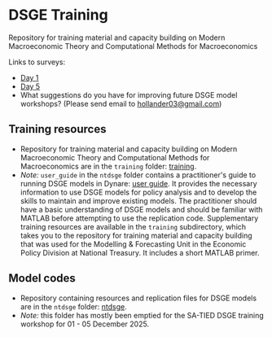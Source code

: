 # DSGE Training
 Repository for training material and capacity building on Modern Macroeconomic Theory and Computational Methods for Macroeconomics

 Links to surveys: 
 - [Day 1](https://www.surveymonkey.com/r/8H68ZYV)
 - [Day 5](https://www.surveymonkey.com/r/6SH5JHP)
 - What suggestions do you have for improving future DSGE model workshops? (Please send email to hollander03@gmail.com)

## Training resources
- Repository for training material and capacity building on Modern Macroeconomic Theory and Computational Methods for Macroeconomics are in the `training` folder: [training](https://github.com/hollander03/dsge-training/tree/main/training).
- *Note:* `user_guide` in the `ntdsge` folder contains a practitioner's guide to running DSGE models in Dynare: [user guide](https://github.com/hollander03/dsge-training/tree/main/ntdsge/0.user_guide). It provides the necessary information to use DSGE models for policy analysis and to develop the skills to maintain and improve existing models. The practitioner should have a basic understanding of DSGE models and should be familiar with MATLAB before attempting to use the replication code. Supplementary training resources are available in the `training` subdirectory, which takes you to the repository for training material and capacity building that was used for the Modelling & Forecasting Unit in the Economic Policy Division at National Treasury. It includes a short MATLAB primer.

## Model codes
- Repository containing resources and replication files for DSGE models are in the `ntdsge` folder: [ntdsge](https://github.com/hollander03/dsge-training/tree/main/ntdsge).
- *Note:* this folder has mostly been emptied for the SA-TIED DSGE training workshop for 01 - 05 December 2025.
